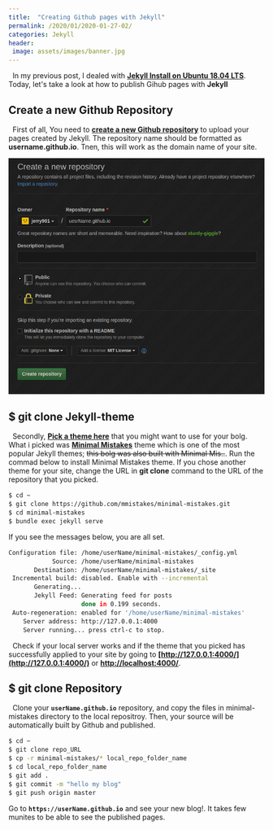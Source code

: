 ```yaml
---
title:  "Creating Github pages with Jekyll"
permalink: /2020/01/2020-01-27-02/
categories: Jekyll
header:
 image: assets/images/banner.jpg
---
```


&nbsp; In my previous post, I dealed with **[Jekyll Install on Ubuntu 18.04 LTS](https://jerry901.github.io/en/2020/01/2020-01-26-02/)**.
Today, let's take a look at how to publish Gihub pages with **Jekyll**

## Create a new Github Repository 

&nbsp; First of all, You need to **[create a new Github repository](http://www.github.com/new)** to upload your pages created by Jekyll. The repository name should be formatted as **username.github.io**. Tnen, this will work as the domain name of your site.

![ex_screenshot](/assets/images/2020-01-27/2020-01-27_create_a_new_repo.png)

## $ git clone Jekyll-theme
&nbsp; Secondly, **[Pick a theme here](http://jekyllthemes.org)** that you might want to use for your bolg. 
What i picked was **[Minimal Mistakes](https://github.com/mmistakes/minimal-mistakes)** theme which is one of the most popular Jekyll themes; 
~~this bolg was also built with Minimal Mis..~~. Run the commad below to install Minimal Mistakes theme. 
If you chose another theme for your site, change the URL in **git clone** command to the URL of the repository that you picked.

```bash
$ cd ~
$ git clone https://github.com/mmistakes/minimal-mistakes.git
$ cd minimal-mistakes
$ bundle exec jekyll serve
```
If you see the messages below, you are all set.
```bash
Configuration file: /home/userName/minimal-mistakes/_config.yml
            Source: /home/userName/minimal-mistakes
       Destination: /home/userName/minimal-mistakes/_site
 Incremental build: disabled. Enable with --incremental
       Generating... 
       Jekyll Feed: Generating feed for posts
                    done in 0.199 seconds.
 Auto-regeneration: enabled for '/home/userName/minimal-mistakes'
    Server address: http://127.0.0.1:4000
    Server running... press ctrl-c to stop.
```
&nbsp; Check if your local server works and if the theme that you picked has successfully applied to your site by going to 
**[http://127.0.0.1:4000/](http://127.0.0.1:4000/)** or **[http://localhost:4000/](http://localhost:4000/)**.  


## $ git clone Repository
&nbsp; Clone your **```userName.github.io```** repository, and copy the files in minimal-mistakes directory to the local repositroy. 
Then, your source will be automatically built by Github and published.

```bash
$ cd ~
$ git clone repo_URL 
$ cp -r minimal-mistakes/* local_repo_folder_name
$ cd local_repo_folder_name
$ git add .
$ git commit -m "hello my blog"
$ git push origin master 
```
Go to **```https://userName.github.io```** and see your new blog!. It takes few munites to be able to see the published pages.